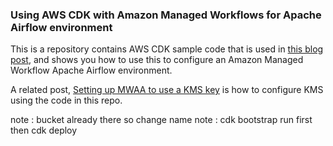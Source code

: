 ### Using AWS CDK with Amazon Managed Workflows for Apache Airflow environment

This is a repository contains AWS CDK sample code that is used in [this blog post](https://aws-oss.beachgeek.co.uk/ft), and shows you how to use this to configure an Amazon Managed Workflow Apache Airflow environment.

A related post, [Setting up MWAA to use a KMS key](https://dev.to/aws/setting-up-mwaa-to-use-a-kms-key-4p6b) is how to configure KMS using the code in this repo. 

note : bucket already there so change name 
note : cdk bootstrap run first then cdk deploy
